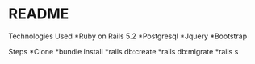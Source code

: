 # README

Technologies Used
*Ruby on Rails 5.2
*Postgresql
*Jquery
*Bootstrap

Steps
*Clone
*bundle install
*rails db:create
*rails db:migrate
*rails s
